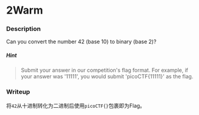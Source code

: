 # 2Warm

### Description

Can you convert the number 42 (base 10) to binary (base 2)?

##### Hint

>Submit your answer in our competition's flag format. For example, if your answer was '11111', you would submit 'picoCTF{11111}' as the flag.

### Writeup

将`42`从十进制转化为二进制后使用`picoCTF{}`包裹即为Flag。